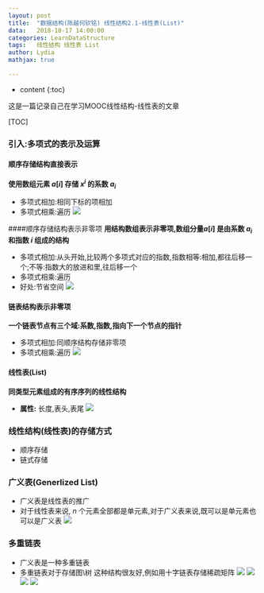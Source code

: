 ```yaml
---
layout:	post
title:	"数据结构(陈越何钦铭) 线性结构2.1-线性表(List)"
data:	2018-10-17 14:00:00
categories: LearnDataStructure
tags:	线性结构 线性表 List
author: Lydia
mathjax: true

---
```


* content
{:toc}

这是一篇记录自己在学习MOOC线性结构-线性表的文章



[TOC]

### **引入:多项式的表示及运算**
#### 顺序存储结构直接表示
**使用数组元素 $a[i]$ 存储 $x^i$ 的系数 $a_i$**
- 多项式相加:相同下标的项相加
- 多项式相乘:遍历
![](https://raw.githubusercontent.com/LingjieLi/LingjieLi.github.io/master/images/LAll.png)

####顺序存储结构表示非零项
**用结构数组表示非零项,数组分量$a[i]$ 是由系数 $a_i$ 和指数 $i$ 组成的结构** 
- 多项式相加:从头开始,比较两个多项式对应的指数,指数相等:相加,都往后移一个;不等:指数大的放进和里,往后移一个
- 多项式相乘:遍历
- 好处:节省空间
![](https://raw.githubusercontent.com/LingjieLi/LingjieLi.github.io/master/images/LNoZero.png)

#### **链表结构表示非零项**
**一个链表节点有三个域:系数,指数,指向下一个节点的指针**
- 多项式相加:同顺序结构存储非零项
- 多项式相乘:遍历
![](https://raw.githubusercontent.com/LingjieLi/LingjieLi.github.io/master/images/Llist.png)

#### **线性表(List)**
**同类型元素组成的有序序列的线性结构**
- **属性:** 长度,表头,表尾
![](https://raw.githubusercontent.com/LingjieLi/LingjieLi.github.io/master/images/LADT.png)
### **线性结构(线性表)的存储方式**
* 顺序存储
* 链式存储

### **广义表(Generlized List)**
- 广义表是线性表的推广
- 对于线性表来说, $n$ 个元素全部都是单元素,对于广义表来说,既可以是单元素也可以是广义表
![](https://raw.githubusercontent.com/LingjieLi/LingjieLi.github.io/master/images/Glist.png)
### **多重链表**
- 广义表是一种多重链表
- 多重链表对于存储图\树 这种结构很友好,例如用十字链表存储稀疏矩阵
![](https://raw.githubusercontent.com/LingjieLi/LingjieLi.github.io/master/images/Mlist1.png)
![](https://raw.githubusercontent.com/LingjieLi/LingjieLi.github.io/master/images/Mlist2.png)
![](https://raw.githubusercontent.com/LingjieLi/LingjieLi.github.io/master/images/Mlist3.png)
![](https://raw.githubusercontent.com/LingjieLi/LingjieLi.github.io/master/images/Mlist4.png)